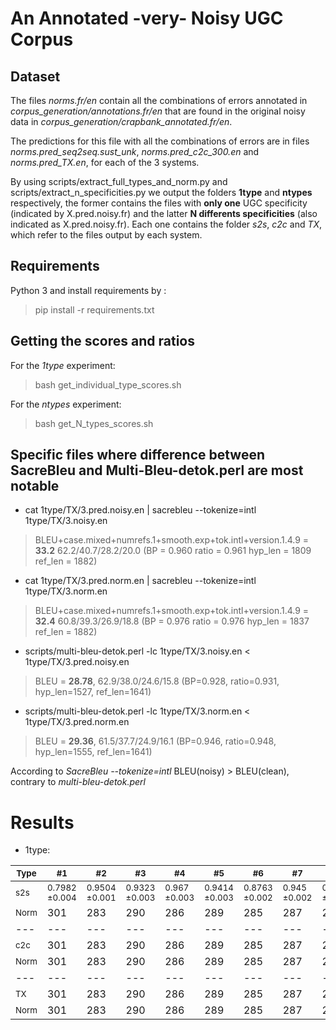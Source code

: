 # An Annotated -very- Noisy UGC Corpus

## Dataset

The files *norms.fr/en* contain all the combinations of errors annotated in *corpus_generation/annotations.fr/en* that are found in the original noisy data in *corpus_generation/crapbank_annotated.fr/en*.

The predictions for this file with all the combinations of errors are in files *norms.pred_seq2seq.sust_unk*, *norms.pred_c2c_300.en* and *norms.pred_TX.en*, for each of the 3 systems.

By using scripts/extract_full_types_and_norm.py and scripts/extract_n_specificities.py we output the folders **1type** and **ntypes** respectively, the former contains the files with **only one** UGC specificity (indicated by X.pred.noisy.fr) and the latter **N differents specificities** (also indicated as X.pred.noisy.fr). Each one contains the folder *s2s*, *c2c* and *TX*, which refer to the files output by each system.

## Requirements

Python 3 and install requirements by :
> pip install -r requirements.txt

## Getting the scores and ratios

For the *1type* experiment:

> bash get_individual_type_scores.sh


For the *ntypes* experiment:

> bash get_N_types_scores.sh


## Specific files where difference between SacreBleu and Multi-Bleu-detok.perl are most notable

- cat 1type/TX/3.pred.noisy.en | sacrebleu --tokenize=intl 1type/TX/3.noisy.en
> BLEU+case.mixed+numrefs.1+smooth.exp+tok.intl+version.1.4.9 = **33.2** 62.2/40.7/28.2/20.0 (BP = 0.960 ratio = 0.961 hyp_len = 1809 ref_len = 1882)

- cat 1type/TX/3.pred.norm.en | sacrebleu --tokenize=intl 1type/TX/3.norm.en
> BLEU+case.mixed+numrefs.1+smooth.exp+tok.intl+version.1.4.9 = **32.4** 60.8/39.3/26.9/18.8 (BP = 0.976 ratio = 0.976 hyp_len = 1837 ref_len = 1882)


- scripts/multi-bleu-detok.perl -lc 1type/TX/3.noisy.en < 1type/TX/3.pred.noisy.en
> BLEU = **28.78**, 62.9/38.0/24.6/15.8 (BP=0.928, ratio=0.931, hyp_len=1527, ref_len=1641)

- scripts/multi-bleu-detok.perl -lc 1type/TX/3.norm.en < 1type/TX/3.pred.norm.en
> BLEU = **29.36**, 61.5/37.7/24.9/16.1 (BP=0.946, ratio=0.948, hyp_len=1555, ref_len=1641)

According to *SacreBleu --tokenize=intl* BLEU(noisy) > BLEU(clean), contrary to *multi-bleu-detok.perl*

# Results

- 1type:


| <sub>Type | <sub>#1 | <sub>#2 | <sub>#3 | <sub>#4 | <sub>#5 | <sub>#6 | <sub>#7 | <sub>#8 | <sub>#9 | <sub>#10 | <sub>#11 | <sub>#12 | <sub>#13 |
| --- | --- | --- | --- | --- | --- | --- | --- | --- | --- | --- | --- | --- | --- |
| <sub>s2s | <sub>0.7982<br>±0.004 | <sub>0.9504<br>±0.001 | <sub>0.9323<br>±0.003 | <sub>0.967<br>±0.003 | <sub>0.9414<br>±0.003 | <sub>0.8763<br>±0.002  | <sub>0.945<br>±0.002 | <sub>0.7561<br>±0.004 | <sub>0.915<br>±0.004 | <sub>0.8614<br>±0.002 | <sub>0.9518<br>±0.002 | <sub>0.9017<br>±0.004 | <sub>0.9268<br>±0.003 |
| <sub>Norm |  301 | 283 | 290 | 286 | 289 | 285 | 287 | 287 | 272 | 276 | 269 | 254 | 100 |
| --- | --- | --- | --- | --- | --- | --- | --- | --- | --- | --- | --- | --- | --- |
| <sub>c2c | 301 | 283 | 290 | 286 | 289 | 285 | 287 | 287 | 272 | 276 | 269 | 254 | 100 |
| <sub>Norm |  301 | 283 | 290 | 286 | 289 | 285 | 287 | 287 | 272 | 276 | 269 | 254 | 100 |
| --- | --- | --- | --- | --- | --- | --- | --- | --- | --- | --- | --- | --- | --- |
| <sub>TX | 301 | 283 | 290 | 286 | 289 | 285 | 287 | 287 | 272 | 276 | 269 | 254 | 100 |
| <sub>Norm |  301 | 283 | 290 | 286 | 289 | 285 | 287 | 287 | 272 | 276 | 269 | 254 | 100 |

